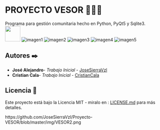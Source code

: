 # PROYECTO VESOR 📄📄📄

Programa para gestión comunitaria hecho en Python, PyQt5 y Sqlite3.
<img src="https://github.com/JoseSierraVzl/Proyecto-VESOR/blob/master/img/VESOR2.png" widht="50" height="50"></img>
![imagen1](https://github.com/JoseSierraVzl/Proyecto-VESOR/blob/master/img/VESOR2.png)
![imagen2](https://github.com/JoseSierraVzl/Proyecto-VESOR/blob/master/img/VESOR1.png)
![imagen3](https://github.com/JoseSierraVzl/Proyecto-VESOR/blob/master/img/VESOR3.png)
![imagen4](https://github.com/JoseSierraVzl/Proyecto-VESOR/blob/master/img/VESOR4.png)
![imagen5](https://github.com/JoseSierraVzl/Proyecto-VESOR/blob/master/img/VESOR5.png)


## Autores ✒️
* **José Alejandro**- *Trabajo Inicial* - [JoseSierraVzl](https://github.com/JoseSierraVzl)
* **Cristian Cala**- *Trabajo Inicial* - [CristianCala](https://github.com/CristianCala)


## Licencia 📄

Este proyecto está bajo la Licencia MIT - miralo en : [LICENSE.md](https://github.com/JoseSierraVzl/Proyecto-VESOR/blob/master/LICENSE) para más detalles.


<!-- ## Brindanos un café ☕️☕️ -->https://github.com/JoseSierraVzl/Proyecto-VESOR/blob/master/img/VESOR2.png

